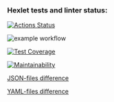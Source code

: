 ### Hexlet tests and linter status:
[![Actions Status](https://github.com/fyodor91/python-project-50/workflows/hexlet-check/badge.svg)](https://github.com/fyodor91/python-project-50/actions)

![example workflow](https://github.com/fyodor91/python-project-50/actions/workflows/my_workflow.yml/badge.svg)

[![Test Coverage](https://api.codeclimate.com/v1/badges/3157b4986130a9103b59/test_coverage)](https://codeclimate.com/github/fyodor91/python-project-50/test_coverage)

[![Maintainability](https://api.codeclimate.com/v1/badges/3157b4986130a9103b59/maintainability)](https://codeclimate.com/github/fyodor91/python-project-50/maintainability)

[JSON-files difference](https://asciinema.org/a/596685)

[YAML-files difference](https://asciinema.org/a/598498)
